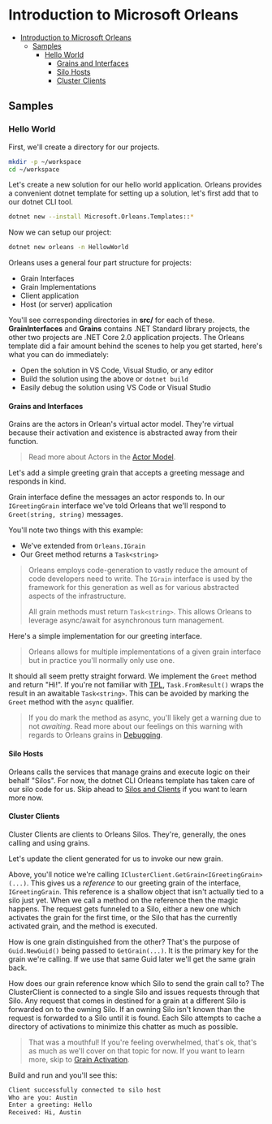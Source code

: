 # Introduction to Microsoft Orleans

<!-- @import "[TOC]" {cmd="toc" depthFrom=1 depthTo=6 orderedList=false} -->

<!-- code_chunk_output -->

- [Introduction to Microsoft Orleans](#introduction-to-microsoft-orleans)
    - [Samples](#samples)
        - [Hello World](#hello-world)
            - [Grains and Interfaces](#grains-and-interfaces)
            - [Silo Hosts](#silo-hosts)
            - [Cluster Clients](#cluster-clients)

<!-- /code_chunk_output -->

## Samples

### Hello World

First, we'll create a directory for our projects.

```bash
mkdir -p ~/workspace
cd ~/workspace
```

Let's create a new solution for our hello world application. Orleans provides a convenient dotnet template for setting up a solution, let's first add that to our dotnet CLI tool.

```bash
dotnet new --install Microsoft.Orleans.Templates::*
```

Now we can setup our project:

```bash
dotnet new orleans -n HellowWorld
```

Orleans uses a general four part structure for projects:
- Grain Interfaces
- Grain Implementations
- Client application
- Host (or server) application

You'll see corresponding directories in **src/** for each of these. **GrainInterfaces** and **Grains** contains .NET Standard library projects, the other two projects are .NET Core 2.0 application projects. The Orleans template did a fair amount behind the scenes to help you get started, here's what you can do immediately:

- Open the solution in VS Code, Visual Studio, or any editor
- Build the solution using the above or `dotnet build`
- Easily debug the solution using VS Code or Visual Studio

#### Grains and Interfaces
Grains are the actors in Orlean's virtual actor model. They're virtual because their activation and existence is abstracted away from their function.

>Read more about Actors in the [Actor Model](#).

Let's add a simple greeting grain that accepts a greeting message and responds in kind.

<script src="http://gist-it.appspot.com/https://github.com/berdon/intromo/raw/master/samples/HelloWorld/src/GrainInterfaces/IGreetingGrain.cs"></script>

Grain interface define the messages an actor responds to. In our `IGreetingGrain` interface we've told Orleans that we'll respond to `Greet(string, string)` messages.

You'll note two things with this example:
- We've extended from `Orleans.IGrain`
- Our Greet method returns a `Task<string>`

>Orleans employs code-generation to vastly reduce the amount of code developers need to write. The `IGrain` interface is used by the framework for this generation as well as for various abstracted aspects of the infrastructure.
>
>All grain methods must return `Task<string>`. This allows Orleans to leverage async/await for asynchronous turn management.

Here's a simple implementation for our greeting interface.

>Orleans allows for multiple implementations of a given grain interface but in practice you'll normally only use one.

<script src="http://gist-it.appspot.com/https://github.com/berdon/intromo/raw/master/samples/HelloWorld/src/Grains/GreetingGrain.cs"></script>

It should all seem pretty straight forward. We implement the `Greet` method and return "Hi!". If you're not familiar with [TPL](#), `Task.FromResult()` wraps the result in an awaitable `Task<string>`. This can be avoided by marking the `Greet` method with the `async` qualifier.

>If you do mark the method as async, you'll likely get a warning due to not *awaiting*. Read more about our feelings on this warning with regards to Orleans grains in [Debugging](#).

#### Silo Hosts

Orleans calls the services that manage grains and execute logic on their behalf "Silos". For now, the dotnet CLI Orleans template has taken care of our silo code for us. Skip ahead to [Silos and Clients](#) if you want to learn more now.

#### Cluster Clients

Cluster Clients are clients to Orleans Silos. They're, generally, the ones calling and using grains.

Let's update the client generated for us to invoke our new grain.

<script src="http://gist-it.appspot.com/https://github.com/berdon/intromo/raw/master/samples/HelloWorld/src/ClusterClient/Program.cs?slice=76:88"></script>

Above, you'll notice we're calling `IClusterClient.GetGrain<IGreetingGrain>(...)`. This gives us a *reference* to our greeting grain of the interface, `IGreetingGrain`.  This reference is a shallow object that isn't actually tied to a silo just yet. When we call a method on the reference then the magic happens. The request gets funneled to a Silo, either a new one which activates the grain for the first time, or the Silo that has the currently activated grain, and the method is executed.

How is one grain distinguished from the other? That's the purpose of  `Guid.NewGuid()` being passed to `GetGrain(...)`. It is the primary key for the grain we're calling. If we use that same Guid later we'll get the same grain back.

How does our grain reference know which Silo to send the grain call to? The ClusterClient is connected to a single Silo and issues requests through that Silo. Any request that comes in destined for a grain at a different Silo is forwarded on to the owning Silo. If an owning Silo isn't known than the request is forwarded to a Silo until it is found. Each Silo attempts to cache a directory of activations to minimize this chatter as much as possible.

>That was a mouthful! If you're feeling overwhelmed, that's ok, that's as much as we'll cover on that topic for now. If you want to learn more, skip to [Grain Activation](#).

Build and run and you'll see this:

```bash
Client successfully connected to silo host
Who are you: Austin
Enter a greeting: Hello
Received: Hi, Austin
```

